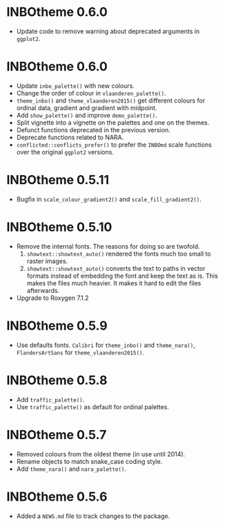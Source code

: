 # INBOtheme 0.6.0

* Update code to remove warning about deprecated arguments in `ggplot2`.

# INBOtheme 0.6.0

* Update `inbo_palette()` with new colours.
* Change the order of colour in `vlaanderen_palette()`.
* `theme_inbo()` and `theme_vlaanderen2015()` get different colours for ordinal
  data, gradient and gradient with midpoint.
* Add `show_palette()` and improve `demo_palette()`.
* Split vignette into a vignette on the palettes and one on the themes.
* Defunct functions deprecated in the previous version.
* Deprecate functions related to NARA.
* `conflicted::conflicts_prefer()` to prefer the `INBOmd` scale functions over
  the original `ggplot2` versions.

# INBOtheme 0.5.11

* Bugfix in `scale_colour_gradient2()` and `scale_fill_gradient2()`.

# INBOtheme 0.5.10

* Remove the internal fonts.
  The reasons for doing so are twofold.
  1) `showtext::showtext_auto()` rendered the fonts much too small to raster
  images.
  2) `showtext::showtext_auto()` converts the text to paths in vector formats
  instead of embedding the font and keep the text as is.
  This makes the files much heavier.
  It makes it hard to edit the files afterwards.
* Upgrade to Roxygen 7.1.2

# INBOtheme 0.5.9

* Use defaults fonts.
  `Calibri` for `theme_inbo()` and `theme_nara()`,
  `FlandersArtSans` for `theme_vlaanderen2015()`.

# INBOtheme 0.5.8

* Add `traffic_palette()`.
* Use `traffic_palette()` as default for ordinal palettes.

# INBOtheme 0.5.7

* Removed colours from the oldest theme (in use until 2014).
* Rename objects to match snake_case coding style.
* Add `theme_nara()` and `nara_palette()`.

# INBOtheme 0.5.6

* Added a `NEWS.md` file to track changes to the package.
